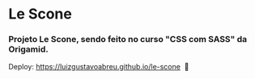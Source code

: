 # Le Scone
### Projeto Le Scone, sendo feito no curso "CSS com SASS" da Origamid.
 
Deploy: https://luizgustavoabreu.github.io/le-scone  :construction:
<br><br>